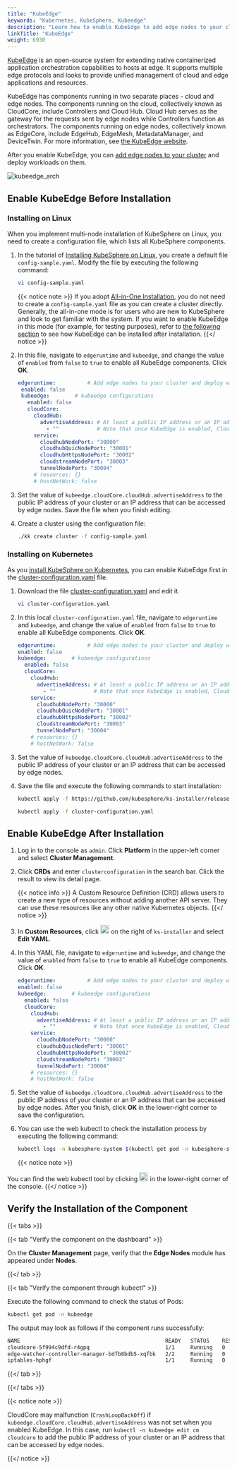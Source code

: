 ```yaml
---
title: "KubeEdge"
keywords: "Kubernetes, KubeSphere, Kubeedge"
description: "Learn how to enable KubeEdge to add edge nodes to your cluster."
linkTitle: "KubeEdge"
weight: 6930
---
```


[KubeEdge](https://kubeedge.io/en/) is an open-source system for extending native containerized application orchestration capabilities to hosts at edge. It supports multiple edge protocols and looks to provide unified management of cloud and edge applications and resources.

KubeEdge has components running in two separate places - cloud and edge nodes. The components running on the cloud, collectively known as CloudCore, include Controllers and Cloud Hub. Cloud Hub serves as the gateway for the requests sent by edge nodes while Controllers function as orchestrators. The components running on edge nodes, collectively known as EdgeCore, include EdgeHub, EdgeMesh, MetadataManager, and DeviceTwin. For more information, see [the KubeEdge website](https://kubeedge.io/en/).

After you enable KubeEdge, you can [add edge nodes to your cluster](../../installing-on-linux/cluster-operation/add-edge-nodes/) and deploy workloads on them.

![kubeedge_arch](/images/docs/v3.3/enable-pluggable-components/kubeedge/kubeedge_arch.png)

## Enable KubeEdge Before Installation

### Installing on Linux

When you implement multi-node installation of KubeSphere on Linux, you need to create a configuration file, which lists all KubeSphere components.

1. In the tutorial of [Installing KubeSphere on Linux](../../installing-on-linux/introduction/multioverview/), you create a default file `config-sample.yaml`. Modify the file by executing the following command:

   ```bash
   vi config-sample.yaml
   ```

   {{< notice note >}}
   If you adopt [All-in-One Installation](../../quick-start/all-in-one-on-linux/), you do not need to create a `config-sample.yaml` file as you can create a cluster directly. Generally, the all-in-one mode is for users who are new to KubeSphere and look to get familiar with the system. If you want to enable KubeEdge in this mode (for example, for testing purposes), refer to [the following section](#enable-kubeedge-after-installation) to see how KubeEdge can be installed after installation.
   {{</ notice >}}

2. In this file, navigate to `edgeruntime` and `kubeedge`, and change the value of `enabled` from `false` to `true` to enable all KubeEdge components. Click **OK**.

   ```yaml
   edgeruntime:          # Add edge nodes to your cluster and deploy workloads on edge nodes.
    enabled: false
    kubeedge:        # kubeedge configurations
      enabled: false
      cloudCore:
        cloudHub:
          advertiseAddress: # At least a public IP address or an IP address which can be accessed by edge nodes must be provided.
            - ""            # Note that once KubeEdge is enabled, CloudCore will malfunction if the address is not provided.
        service:
          cloudhubNodePort: "30000"
          cloudhubQuicNodePort: "30001"
          cloudhubHttpsNodePort: "30002"
          cloudstreamNodePort: "30003"
          tunnelNodePort: "30004"
        # resources: {}
        # hostNetWork: false
   ```

3. Set the value of `kubeedge.cloudCore.cloudHub.advertiseAddress` to the public IP address of your cluster or an IP address that can be accessed by edge nodes. Save the file when you finish editing.

4. Create a cluster using the configuration file:

   ```bash
   ./kk create cluster -f config-sample.yaml
   ```

### Installing on Kubernetes

As you [install KubeSphere on Kubernetes](../../installing-on-kubernetes/introduction/overview/), you can enable KubeEdge first in the [cluster-configuration.yaml](https://github.com/kubesphere/ks-installer/releases/download/v3.3.0/cluster-configuration.yaml) file.

1. Download the file [cluster-configuration.yaml](https://github.com/kubesphere/ks-installer/releases/download/v3.3.0/cluster-configuration.yaml) and edit it.

    ```bash
    vi cluster-configuration.yaml
    ```

2. In this local `cluster-configuration.yaml` file, navigate to `edgeruntime` and `kubeedge`, and change the value of `enabled` from `false` to `true` to enable all KubeEdge components. Click **OK**.

    ```yaml
   edgeruntime:          # Add edge nodes to your cluster and deploy workloads on edge nodes.
    enabled: false
    kubeedge:        # kubeedge configurations
      enabled: false
      cloudCore:
        cloudHub:
          advertiseAddress: # At least a public IP address or an IP address which can be accessed by edge nodes must be provided.
            - ""            # Note that once KubeEdge is enabled, CloudCore will malfunction if the address is not provided.
        service:
          cloudhubNodePort: "30000"
          cloudhubQuicNodePort: "30001"
          cloudhubHttpsNodePort: "30002"
          cloudstreamNodePort: "30003"
          tunnelNodePort: "30004"
        # resources: {}
        # hostNetWork: false
    ```

3. Set the value of `kubeedge.cloudCore.cloudHub.advertiseAddress` to the public IP address of your cluster or an IP address that can be accessed by edge nodes.

4. Save the file and execute the following commands to start installation:

    ```bash
    kubectl apply -f https://github.com/kubesphere/ks-installer/releases/download/v3.3.0/kubesphere-installer.yaml
    
    kubectl apply -f cluster-configuration.yaml
    ```

## Enable KubeEdge After Installation

1. Log in to the console as `admin`. Click **Platform** in the upper-left corner and select **Cluster Management**.
   
2. Click **CRDs** and enter `clusterconfiguration` in the search bar. Click the result to view its detail page.

    {{< notice info >}}
A Custom Resource Definition (CRD) allows users to create a new type of resources without adding another API server. They can use these resources like any other native Kubernetes objects.
    {{</ notice >}}

3. In **Custom Resources**, click <img src="/images/docs/v3.3/enable-pluggable-components/kubeedge/three-dots.png" height="20px"> on the right of `ks-installer` and select **Edit YAML**.
   
4. In this YAML file, navigate to `edgeruntime` and `kubeedge`, and change the value of `enabled` from `false` to `true` to enable all KubeEdge components. Click **OK**.

    ```yaml
   edgeruntime:          # Add edge nodes to your cluster and deploy workloads on edge nodes.
    enabled: false
    kubeedge:        # kubeedge configurations
      enabled: false
      cloudCore:
        cloudHub:
          advertiseAddress: # At least a public IP address or an IP address which can be accessed by edge nodes must be provided.
            - ""            # Note that once KubeEdge is enabled, CloudCore will malfunction if the address is not provided.
        service:
          cloudhubNodePort: "30000"
          cloudhubQuicNodePort: "30001"
          cloudhubHttpsNodePort: "30002"
          cloudstreamNodePort: "30003"
          tunnelNodePort: "30004"
        # resources: {}
        # hostNetWork: false
    ```

5. Set the value of `kubeedge.cloudCore.cloudHub.advertiseAddress` to the public IP address of your cluster or an IP address that can be accessed by edge nodes. After you finish, click **OK** in the lower-right corner to save the configuration.

6. You can use the web kubectl to check the installation process by executing the following command:

    ```bash
    kubectl logs -n kubesphere-system $(kubectl get pod -n kubesphere-system -l 'app in (ks-install, ks-installer)' -o jsonpath='{.items[0].metadata.name}') -f
    ```

    {{< notice note >}}

You can find the web kubectl tool by clicking <img src="/images/docs/v3.3/enable-pluggable-components/kubeedge/hammer.png" height="20px"> in the lower-right corner of the console.
    {{</ notice >}}

## Verify the Installation of the Component

{{< tabs >}}

{{< tab "Verify the component on the dashboard" >}}

On the **Cluster Management** page, verify that the **Edge Nodes** module has appeared under **Nodes**.

{{</ tab >}}

{{< tab "Verify the component through kubectl" >}}

Execute the following command to check the status of Pods:

```bash
kubectl get pod -n kubeedge
```

The output may look as follows if the component runs successfully:

```bash
NAME                                              READY   STATUS    RESTARTS   AGE
cloudcore-5f994c9dfd-r4gpq                        1/1     Running   0          5h13m
edge-watcher-controller-manager-bdfb8bdb5-xqfbk   2/2     Running   0          5h13m
iptables-hphgf                                    1/1     Running   0          5h13m
```

{{</ tab >}}

{{</ tabs >}}

{{< notice note >}}

CloudCore may malfunction (`CrashLoopBackOff`) if `kubeedge.cloudCore.cloudHub.advertiseAddress` was not set when you enabled KubeEdge. In this case, run `kubectl -n kubeedge edit cm cloudcore` to add the public IP address of your cluster or an IP address that can be accessed by edge nodes.

{{</ notice >}} 
